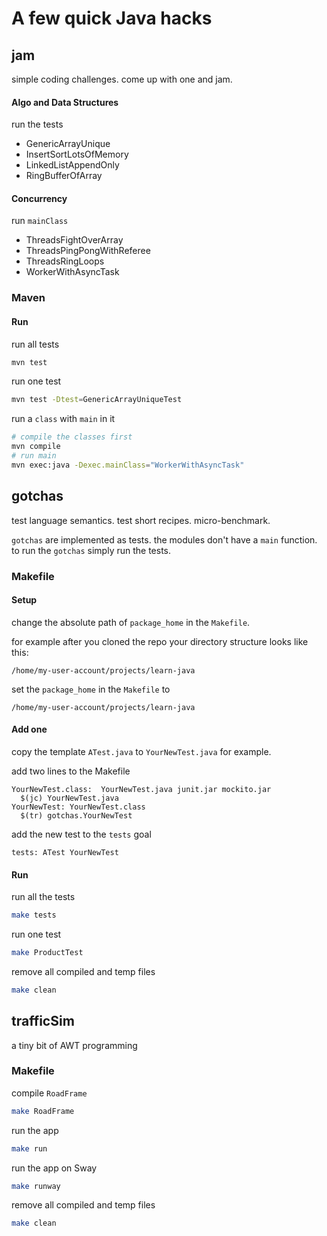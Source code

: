 # A few quick Java hacks

## jam
simple coding challenges.
come up with one and jam.

#### Algo and Data Structures
run the tests
* GenericArrayUnique
* InsertSortLotsOfMemory
* LinkedListAppendOnly
* RingBufferOfArray

#### Concurrency
run `mainClass`
* ThreadsFightOverArray
* ThreadsPingPongWithReferee
* ThreadsRingLoops
* WorkerWithAsyncTask

### Maven

#### Run
run all tests
```bash
mvn test
```

run one test
```bash
mvn test -Dtest=GenericArrayUniqueTest
```

run a `class` with `main` in it
```bash
# compile the classes first
mvn compile
# run main
mvn exec:java -Dexec.mainClass="WorkerWithAsyncTask"
```

## gotchas
test language semantics.
test short recipes.
micro-benchmark.

`gotchas` are implemented as tests.
the modules don't have a `main` function.
to run the `gotchas` simply run the tests.

### Makefile

#### Setup
change the absolute path of `package_home` in the `Makefile`.

for example after you cloned the repo your directory structure looks like this:
```
/home/my-user-account/projects/learn-java
```

set the `package_home` in the `Makefile` to
```
/home/my-user-account/projects/learn-java
```

#### Add one
copy the template `ATest.java` to `YourNewTest.java` for example.

add two lines to the Makefile
```make
YourNewTest.class:  YourNewTest.java junit.jar mockito.jar
  $(jc) YourNewTest.java
YourNewTest: YourNewTest.class
  $(tr) gotchas.YourNewTest
```

add the new test to the `tests` goal
```make
tests: ATest YourNewTest
```

#### Run
run all the tests
```bash
make tests
```

run one test
```bash
make ProductTest
```

remove all compiled and temp files
```bash
make clean
```

## trafficSim
a tiny bit of AWT programming

### Makefile

compile `RoadFrame`
```bash
make RoadFrame
```

run the app
```bash
make run
```

run the app on Sway
```bash
make runway
```

remove all compiled and temp files
```bash
make clean
```
